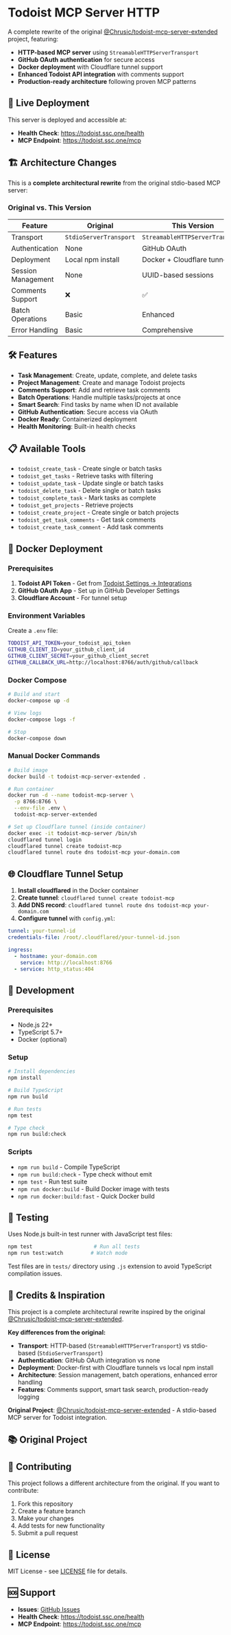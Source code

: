 # Todoist MCP Server HTTP

A complete rewrite of the original [@Chrusic/todoist-mcp-server-extended](https://github.com/Chrusic/todoist-mcp-server-extended) project, featuring:

- **HTTP-based MCP server** using `StreamableHTTPServerTransport`
- **GitHub OAuth authentication** for secure access
- **Docker deployment** with Cloudflare tunnel support
- **Enhanced Todoist API integration** with comments support
- **Production-ready architecture** following proven MCP patterns

## 🚀 Live Deployment

This server is deployed and accessible at:
- **Health Check**: https://todoist.ssc.one/health
- **MCP Endpoint**: https://todoist.ssc.one/mcp

## 🏗️ Architecture Changes

This is a **complete architectural rewrite** from the original stdio-based MCP server:

### Original vs. This Version

| Feature | Original | This Version |
|---------|----------|-------------|
| Transport | `StdioServerTransport` | `StreamableHTTPServerTransport` |
| Authentication | None | GitHub OAuth |
| Deployment | Local npm install | Docker + Cloudflare tunnel |
| Session Management | None | UUID-based sessions |
| Comments Support | ❌ | ✅ |
| Batch Operations | Basic | Enhanced |
| Error Handling | Basic | Comprehensive |

## 🛠️ Features

- **Task Management**: Create, update, complete, and delete tasks
- **Project Management**: Create and manage Todoist projects
- **Comments Support**: Add and retrieve task comments
- **Batch Operations**: Handle multiple tasks/projects at once
- **Smart Search**: Find tasks by name when ID not available
- **GitHub Authentication**: Secure access via OAuth
- **Docker Ready**: Containerized deployment
- **Health Monitoring**: Built-in health checks

## 📋 Available Tools

- `todoist_create_task` - Create single or batch tasks
- `todoist_get_tasks` - Retrieve tasks with filtering
- `todoist_update_task` - Update single or batch tasks
- `todoist_delete_task` - Delete single or batch tasks
- `todoist_complete_task` - Mark tasks as complete
- `todoist_get_projects` - Retrieve projects
- `todoist_create_project` - Create single or batch projects
- `todoist_get_task_comments` - Get task comments
- `todoist_create_task_comment` - Add task comments

## 🐳 Docker Deployment

### Prerequisites

1. **Todoist API Token** - Get from [Todoist Settings → Integrations](https://todoist.com/prefs/integrations)
2. **GitHub OAuth App** - Set up in GitHub Developer Settings
3. **Cloudflare Account** - For tunnel setup

### Environment Variables

Create a `.env` file:

```bash
TODOIST_API_TOKEN=your_todoist_api_token
GITHUB_CLIENT_ID=your_github_client_id
GITHUB_CLIENT_SECRET=your_github_client_secret
GITHUB_CALLBACK_URL=http://localhost:8766/auth/github/callback
```

### Docker Compose

```bash
# Build and start
docker-compose up -d

# View logs
docker-compose logs -f

# Stop
docker-compose down
```

### Manual Docker Commands

```bash
# Build image
docker build -t todoist-mcp-server-extended .

# Run container
docker run -d --name todoist-mcp-server \
  -p 8766:8766 \
  --env-file .env \
  todoist-mcp-server-extended

# Set up Cloudflare tunnel (inside container)
docker exec -it todoist-mcp-server /bin/sh
cloudflared tunnel login
cloudflared tunnel create todoist-mcp
cloudflared tunnel route dns todoist-mcp your-domain.com
```

## 🌐 Cloudflare Tunnel Setup

1. **Install cloudflared** in the Docker container
2. **Create tunnel**: `cloudflared tunnel create todoist-mcp`
3. **Add DNS record**: `cloudflared tunnel route dns todoist-mcp your-domain.com`
4. **Configure tunnel** with `config.yml`:

```yaml
tunnel: your-tunnel-id
credentials-file: /root/.cloudflared/your-tunnel-id.json

ingress:
  - hostname: your-domain.com
    service: http://localhost:8766
  - service: http_status:404
```

## 🔧 Development

### Prerequisites

- Node.js 22+
- TypeScript 5.7+
- Docker (optional)

### Setup

```bash
# Install dependencies
npm install

# Build TypeScript
npm run build

# Run tests
npm test

# Type check
npm run build:check
```

### Scripts

- `npm run build` - Compile TypeScript
- `npm run build:check` - Type check without emit
- `npm test` - Run test suite
- `npm run docker:build` - Build Docker image with tests
- `npm run docker:build:fast` - Quick Docker build

## 🧪 Testing

Uses Node.js built-in test runner with JavaScript test files:

```bash
npm test                    # Run all tests
npm run test:watch         # Watch mode
```

Test files are in `tests/` directory using `.js` extension to avoid TypeScript compilation issues.

## 🙏 Credits & Inspiration

This project is a complete architectural rewrite inspired by the original [@Chrusic/todoist-mcp-server-extended](https://github.com/Chrusic/todoist-mcp-server-extended).

**Key differences from the original:**
- **Transport**: HTTP-based (`StreamableHTTPServerTransport`) vs stdio-based (`StdioServerTransport`)
- **Authentication**: GitHub OAuth integration vs none
- **Deployment**: Docker-first with Cloudflare tunnels vs local npm install
- **Architecture**: Session management, batch operations, enhanced error handling
- **Features**: Comments support, smart task search, production-ready logging

**Original Project**: [@Chrusic/todoist-mcp-server-extended](https://github.com/Chrusic/todoist-mcp-server-extended) - A stdio-based MCP server for Todoist integration.

## 📚 Original Project

## 🤝 Contributing

This project follows a different architecture from the original. If you want to contribute:

1. Fork this repository
2. Create a feature branch
3. Make your changes
4. Add tests for new functionality
5. Submit a pull request

## 📄 License

MIT License - see [LICENSE](LICENSE) file for details.

## 🆘 Support

- **Issues**: [GitHub Issues](https://github.com/heathweaver/todoist-mcp-server-http/issues)
- **Health Check**: https://todoist.ssc.one/health
- **MCP Endpoint**: https://todoist.ssc.one/mcp